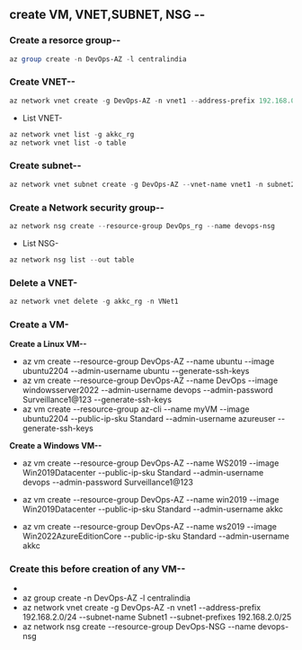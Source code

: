 ## create VM, VNET,SUBNET,  NSG --

### Create a resorce group--
```powershell
az group create -n DevOps-AZ -l centralindia
```
### Create VNET--
```powershell
az network vnet create -g DevOps-AZ -n vnet1 --address-prefix 192.168.0.0/24 --subnet-name Subnet1 --subnet-prefixes 192.168.0.0/25
 ```
- List VNET-
```powershell
az network vnet list -g akkc_rg
az network vnet list -o table
 ```
### Create subnet--
```powershell
az network vnet subnet create -g DevOps-AZ --vnet-name vnet1 -n subnet2 --address-prefixes 192.168.2.128/25 --network-security-group devops-nsg --route-table MyRouteTable
 ```

### Create a Network security group--
```powershell
az network nsg create --resource-group DevOps_rg --name devops-nsg	
 ```
- List NSG-
```powershell
az network nsg list --out table
 ```
### Delete a VNET-
```powershell
az network vnet delete -g akkc_rg -n VNet1
 ```

### Create a VM-

 **Create a Linux VM--**
  
- az vm create --resource-group DevOps-AZ --name ubuntu --image ubuntu2204 --admin-username ubuntu --generate-ssh-keys
- az vm create --resource-group DevOps-AZ --name DevOps --image windowsserver2022 --admin-username devops --admin-password Surveillance1@123 --generate-ssh-keys
-	az vm create --resource-group az-cli  --name myVM --image ubuntu2204 --public-ip-sku Standard --admin-username azureuser --generate-ssh-keys

  **Create a Windows VM--**
- az vm create --resource-group DevOps-AZ --name WS2019 --image Win2019Datacenter --public-ip-sku Standard --admin-username devops --admin-password Surveillance1@123
  
- az vm create --resource-group DevOps-AZ --name win2019 --image Win2019Datacenter --public-ip-sku Standard --admin-username akkc
  
- az vm create --resource-group DevOps-AZ --name ws2019 --image Win2022AzureEditionCore --public-ip-sku Standard --admin-username akkc





### Create this before creation of any VM--
-
- az group create -n DevOps-AZ -l centralindia
- az network vnet create -g DevOps-AZ -n vnet1 --address-prefix 192.168.2.0/24 --subnet-name Subnet1 --subnet-prefixes 192.168.2.0/25
- az network nsg create --resource-group DevOps-NSG --name devops-nsg


